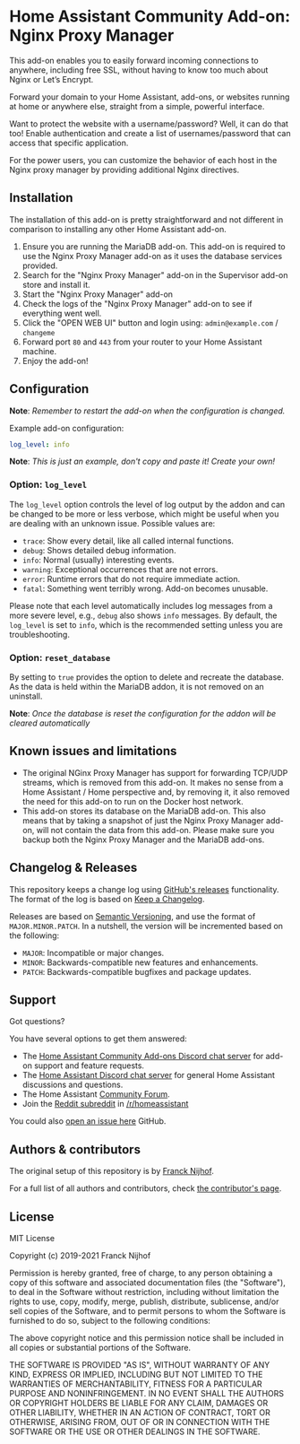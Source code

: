 # Home Assistant Community Add-on: Nginx Proxy Manager

This add-on enables you to easily forward incoming connections to anywhere,
including free SSL, without having to know too much about Nginx
or Let’s Encrypt.

Forward your domain to your Home Assistant, add-ons, or websites running
at home or anywhere else, straight from a simple, powerful interface.

Want to protect the website with a username/password? Well, it can do that too!
Enable authentication and create a list of usernames/password that can access
that specific application.

For the power users, you can customize the behavior of each host in the
Nginx proxy manager by providing additional Nginx directives.

## Installation

The installation of this add-on is pretty straightforward and not different in
comparison to installing any other Home Assistant add-on.

1. Ensure you are running the MariaDB add-on. This add-on is required to use
   the Nginx Proxy Manager add-on as it uses the database services provided.
1. Search for the "Nginx Proxy Manager" add-on in the Supervisor add-on store
   and install it.
1. Start the "Nginx Proxy Manager" add-on
1. Check the logs of the "Nginx Proxy Manager" add-on to see if everything went well.
1. Click the "OPEN WEB UI" button and login using:
   `admin@example.com` / `changeme`
1. Forward port `80` and `443` from your router to your Home Assistant machine.
1. Enjoy the add-on!

## Configuration

**Note**: _Remember to restart the add-on when the configuration is changed._

Example add-on configuration:

```yaml
log_level: info
```

**Note**: _This is just an example, don't copy and paste it! Create your own!_

### Option: `log_level`

The `log_level` option controls the level of log output by the addon and can
be changed to be more or less verbose, which might be useful when you are
dealing with an unknown issue. Possible values are:

- `trace`: Show every detail, like all called internal functions.
- `debug`: Shows detailed debug information.
- `info`: Normal (usually) interesting events.
- `warning`: Exceptional occurrences that are not errors.
- `error`:  Runtime errors that do not require immediate action.
- `fatal`: Something went terribly wrong. Add-on becomes unusable.

Please note that each level automatically includes log messages from a
more severe level, e.g., `debug` also shows `info` messages. By default,
the `log_level` is set to `info`, which is the recommended setting unless
you are troubleshooting.

### Option: `reset_database`

By setting to `true` provides the option to delete and recreate the database. As
the data is held within the MariaDB addon, it is not removed on an uninstall.

**Note**: _Once the database is reset the configuration for the addon will be
cleared automatically_

## Known issues and limitations

- The original NGinx Proxy Manager has support for forwarding TCP/UDP streams,
  which is removed from this add-on. It makes no sense from a
  Home Assistant / Home perspective and, by removing it, it also
  removed the need for this add-on to run on the Docker host network.
- This add-on stores its database on the MariaDB add-on. This also means that
  by taking a snapshot of just the Nginx Proxy Manager add-on, will not
  contain the data from this add-on. Please make sure you backup both
  the Nginx Proxy Manager and the MariaDB add-ons.

## Changelog & Releases

This repository keeps a change log using [GitHub's releases][releases]
functionality. The format of the log is based on
[Keep a Changelog][keepchangelog].

Releases are based on [Semantic Versioning][semver], and use the format
of ``MAJOR.MINOR.PATCH``. In a nutshell, the version will be incremented
based on the following:

- ``MAJOR``: Incompatible or major changes.
- ``MINOR``: Backwards-compatible new features and enhancements.
- ``PATCH``: Backwards-compatible bugfixes and package updates.

## Support

Got questions?

You have several options to get them answered:

- The [Home Assistant Community Add-ons Discord chat server][discord] for add-on
  support and feature requests.
- The [Home Assistant Discord chat server][discord-ha] for general Home
  Assistant discussions and questions.
- The Home Assistant [Community Forum][forum].
- Join the [Reddit subreddit][reddit] in [/r/homeassistant][reddit]

You could also [open an issue here][issue] GitHub.

## Authors & contributors

The original setup of this repository is by [Franck Nijhof][frenck].

For a full list of all authors and contributors,
check [the contributor's page][contributors].

## License

MIT License

Copyright (c) 2019-2021 Franck Nijhof

Permission is hereby granted, free of charge, to any person obtaining a copy
of this software and associated documentation files (the "Software"), to deal
in the Software without restriction, including without limitation the rights
to use, copy, modify, merge, publish, distribute, sublicense, and/or sell
copies of the Software, and to permit persons to whom the Software is
furnished to do so, subject to the following conditions:

The above copyright notice and this permission notice shall be included in all
copies or substantial portions of the Software.

THE SOFTWARE IS PROVIDED "AS IS", WITHOUT WARRANTY OF ANY KIND, EXPRESS OR
IMPLIED, INCLUDING BUT NOT LIMITED TO THE WARRANTIES OF MERCHANTABILITY,
FITNESS FOR A PARTICULAR PURPOSE AND NONINFRINGEMENT. IN NO EVENT SHALL THE
AUTHORS OR COPYRIGHT HOLDERS BE LIABLE FOR ANY CLAIM, DAMAGES OR OTHER
LIABILITY, WHETHER IN AN ACTION OF CONTRACT, TORT OR OTHERWISE, ARISING FROM,
OUT OF OR IN CONNECTION WITH THE SOFTWARE OR THE USE OR OTHER DEALINGS IN THE
SOFTWARE.

[contributors]: https://github.com/hassio-addons/addon-nginx-proxy-manager/graphs/contributors
[discord-ha]: https://discord.gg/c5DvZ4e
[discord]: https://discord.me/hassioaddons
[forum]: https://community.home-assistant.io/t/home-assistant-community-add-on-nginx-proxy-manager/111830?u=frenck
[frenck]: https://github.com/frenck
[issue]: https://github.com/hassio-addons/addon-nginx-proxy-manager/issues
[keepchangelog]: http://keepachangelog.com/en/1.0.0/
[reddit]: https://reddit.com/r/homeassistant
[releases]: https://github.com/hassio-addons/addon-nginx-proxy-manager/releases
[semver]: http://semver.org/spec/v2.0.0.htm
